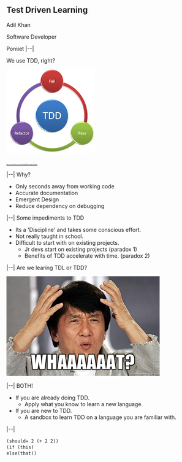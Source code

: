 ## Test Driven Learning

Adil Khan

Software Developer

Pomiet
|--|

We use TDD, right?

![](./assets/images/tdd.jpeg)

<cite style="font-size: 20%">https://www.perforce.com/sites/default/files/images/tdd.png</cite>

|--|
Why?
- Only seconds away from working code <!-- .element: class="fragment" data-fragment-index="1" -->
- Accurate documentation <!-- .element: class="fragment" data-fragment-index="2" -->
- Emergent Design <!-- .element: class="fragment" data-fragment-index="3" -->
- Reduce dependency on debugging <!-- .element: class="fragment" data-fragment-index="4" -->

|--|
Some impediments to TDD
- Its a 'Discipline' and takes some conscious effort.<!-- .element: class="fragment" data-fragment-index="0" -->
- Not really taught in school.<!-- .element: class="fragment" data-fragment-index="1" -->
- Difficult to start with on existing projects.<!-- .element: class="fragment" data-fragment-index="2" -->
  - Jr devs start on existing projects (paradox 1)<!-- .element: class="fragment" data-fragment-index="3" -->
  - Benefits of TDD accelerate with time. (paradox 2)<!-- .element: class="fragment" data-fragment-index="4" -->


|--|
Are we learing TDL or TDD?

![](./assets/images/confused.jpg)<!-- .element: class="fragment" data-fragment-index="1" -->

|--|
BOTH!
- If you are already doing TDD.<!-- .element: class="fragment" data-fragment-index="2" -->
  - Apply what you know to learn a new language.<!-- .element: class="fragment" data-fragment-index="3" -->
- If you are new to TDD.<!-- .element: class="fragment" data-fragment-index="4" -->
  - A sandbox to learn TDD on a language you are familiar with.<!-- .element: class="fragment" data-fragment-index="5" -->

|--|
```
(should= 2 (+ 2 2))
(if (this)
else(that))
```
